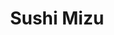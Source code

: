 ---
layout: place
title: "Sushi Mizu"
permalink: /connecticut/new-haven/sushi-mizu.html
stateAbbr: CT
stateName: Connecticut
cityName: New Haven
seo:
  name: "Sushi Mizu"
  type: Restaurant
  links: https://eatsushimizu.com/
description: "Unpretentious venue featuring an ample sushi menu, plus familiar Japanese entrees & noodles. Sushi Mizu serves delicious sushi in New Haven, Connecticut. Try fresh Japanese dishes for a great dining experience. Available for takeout, delivery, lunch, and dinner."
place_id: ChIJy6Ag3rHZ54kR8rgs0XQVYko
photos:
  - name: >-
      places/ChIJy6Ag3rHZ54kR8rgs0XQVYko/photos/AeeoHcIOv6TA6fMglNyVO0l1p6SDBQVN3qmqKuJCKw0CfrHQZye40QzZJxZlkw6fU5VUcBttQGddxaBUHQFWDQhkj-rsDsUrmp7y10PQtLmk8nOm8-eejayCh_OOFXl7PlFt9qyLNYevuhK2ipGLl5hiVnsp8sairIRU2hSU5dcTMQNi5no1Gf9zNnp0Y1k49o-raLNOFAg7dYUvfQ7IgiqpDiH32b8wUbQ2SEtME6vRTaRtDKhdSHyXzU86bXdUBvRJOPJlxc3LyuR-sFj9LU6DsS_CW5OS-t1G6ErMVASwELAxm5K_To8rlOXe8AUbQUZTbWs1gjILw-u6r6FvGAJNvby6re8vuW5C4e-gysvZA1bN8yT7raLbD6zHCJt5uF3h2VyB1Tyf0ngmHaEgUBzE67SCKryPZwIflJt8C5kE5LZu5A
    widthPx: 4032
    heightPx: 3024
    authorAttributions:
      - displayName: William B
        uri: https://maps.google.com/maps/contrib/117357934109968920270
        photoUri: >-
          https://lh3.googleusercontent.com/a-/ALV-UjUSoM_OpenVza6GJOwjymKICWBm6_bFeVenSYgwa4OZF5LrfoIz=s100-p-k-no-mo
    flagContentUri: >-
      https://www.google.com/local/imagery/report/?cb_client=maps_api_places.places_api&image_key=!1e10!2sCIHM0ogKEICAgID4uLOJNw&hl=en-US
    googleMapsUri: >-
      https://www.google.com/maps/place//data=!3m4!1e2!3m2!1sCIHM0ogKEICAgID4uLOJNw!2e10!4m2!3m1!1s0x89e7d9b1de20a0cb:0x4a621574d12cb8f2
  - name: >-
      places/ChIJy6Ag3rHZ54kR8rgs0XQVYko/photos/AeeoHcLS9QnKyoRrB5a_P_zAluvNJLQck36ldOYwOi4QH44KOJFB9Rg9umkk46FQc356N7buPfMPJVZNToOZTYrxp54WYYl_m4uotpUvMpMWS3hU7K8-gXnlu0HyR5gvxOaoIObZm_6jOmVHgMFcftKySMATmMqMmQFbEbltRKtQbi_Vdu7SSPSTOWuUaYdCD4o7sVncXCTb1G-jAZPY8HV_TpM2hF05tJi-aaVqCSyvrNjjqCUdvuVl0FrDkjTMY_yZHX7DrTIM0PWZlduFNw67ogEVOR_MWcIayePRbPAktLB9TvNqxFgLKBvpHV1IJoI45cLiHGx-WfeTXBVksHohUDHhTFzgTqkcua7771Fasl9mqU_PoxwEf0BKILZGsbayf8Dw3prDoy7EqjasBbEla6mD5BatvEQhl3lKJ1P3gHcl6g
    widthPx: 3024
    heightPx: 4032
    authorAttributions:
      - displayName: Tony Nguyen
        uri: https://maps.google.com/maps/contrib/101192039170076457688
        photoUri: >-
          https://lh3.googleusercontent.com/a-/ALV-UjW27Xepj5XfS2rHWQNoltVe6_1LBn7bkBsIRIwYJu5qlmK13w=s100-p-k-no-mo
    flagContentUri: >-
      https://www.google.com/local/imagery/report/?cb_client=maps_api_places.places_api&image_key=!1e10!2sCIHM0ogKEICAgIDRhuexBQ&hl=en-US
    googleMapsUri: >-
      https://www.google.com/maps/place//data=!3m4!1e2!3m2!1sCIHM0ogKEICAgIDRhuexBQ!2e10!4m2!3m1!1s0x89e7d9b1de20a0cb:0x4a621574d12cb8f2
  - name: >-
      places/ChIJy6Ag3rHZ54kR8rgs0XQVYko/photos/AeeoHcJegCyn0zp3r08E5jvo_aghMJUYRPjHWYjxG3cdpql_zc0UFNiiALPtbii8iSVsGNzmWdawGBshATvtO7a1ZGY-Z_QnxwmnPz3oj4YKuw8OGDsIqGHkF0QzBEqdB7K-XgLCX9Yhi5HD-2vatEkBQw7vCXNYfjL94OaPUB1M26ltIBdJydFBx4pq3-uE_NcmFLLyvwgk4Gly9ZgboDdzwjIRbyzZCYtZC_w6BPo2Zrdp0GslnRu1rOOzIWsdY7i4TLxr1_WNawMLk_b5M0bAJe0-zKOBPveP0kCuCTlLhNxzN-29CoS0HN1XT0HmSPk0WaTf2aqCfNjGqb1lqDM1EFDebgVUiEXKqymo0aBonb3RXjoiE72PLulTGVrcUD6FVGta67gd0AySnEUKsWpWSiu91OM4z3J72GvcRHOQEsw
    widthPx: 3024
    heightPx: 4032
    authorAttributions:
      - displayName: Caitlin
        uri: https://maps.google.com/maps/contrib/114072624236159336591
        photoUri: >-
          https://lh3.googleusercontent.com/a/ACg8ocKnAeWpAEEPAmva7tIID-AghhmOjgvkIKhTYc7QD93tcmK2xHzs=s100-p-k-no-mo
    flagContentUri: >-
      https://www.google.com/local/imagery/report/?cb_client=maps_api_places.places_api&image_key=!1e10!2sCIHM0ogKEICAgICHq8b5cg&hl=en-US
    googleMapsUri: >-
      https://www.google.com/maps/place//data=!3m4!1e2!3m2!1sCIHM0ogKEICAgICHq8b5cg!2e10!4m2!3m1!1s0x89e7d9b1de20a0cb:0x4a621574d12cb8f2
  - name: >-
      places/ChIJy6Ag3rHZ54kR8rgs0XQVYko/photos/AeeoHcKIJBgWa9tiMphAV6_fVxf19DLnry6H3lbbXpNZB-vs1-cFIW7mCDiCs8RbRc-KrxMStPK9QL2CyLfsSDkZiML3e2orPDXRvpiGr6HQFQmp99cyxLdQhAO-lx58r0ZyuFh-R1FltgvXTiws_04b1kWEb4jfM7t7zm126t-JvEuAXz1mr4uSmadKijiVfXR0p7kS-mHZz87lIrQiIbSiXSEdDqgli3Bm4Pya7EM6rvS8jEKtHjwU5bhVTFOjTyw2mTZxaGgMAlFG_jwWuRGFTv02mhgI-gqRYX3YFCqBLsgjdVpq6_5Y6m0ahj5IjRoKD1RxBeckJia8iuLWGEzw3L4dGNyaZH7gZsYhZSuwrBtsRmSoWzWShKYr7XbWHfY6rj5Kdyy2kiNBDe_i5fRlRBAmicjvELrtea7ByeDQ5bpvBk9-
    widthPx: 3024
    heightPx: 4032
    authorAttributions:
      - displayName: Francisco J. Tamayo
        uri: https://maps.google.com/maps/contrib/105775601959496147065
        photoUri: >-
          https://lh3.googleusercontent.com/a-/ALV-UjWSSl9fC747eBD81SOi71sh-EVw5gskqp46kBFx_JZVAqcCB7Bm=s100-p-k-no-mo
    flagContentUri: >-
      https://www.google.com/local/imagery/report/?cb_client=maps_api_places.places_api&image_key=!1e10!2sCIHM0ogKEICAgIDEi5OziAE&hl=en-US
    googleMapsUri: >-
      https://www.google.com/maps/place//data=!3m4!1e2!3m2!1sCIHM0ogKEICAgIDEi5OziAE!2e10!4m2!3m1!1s0x89e7d9b1de20a0cb:0x4a621574d12cb8f2
  - name: >-
      places/ChIJy6Ag3rHZ54kR8rgs0XQVYko/photos/AeeoHcIdVtCVbXZno-eX9brkrZJ8t9sqetoxO-tgk5JqwiSabKfqw5ejEiVJ6E6suAJiMMhfzowjb9b1X6NNPP3F3OIj9xmG5Gwu2CxxDIN5utv7pNuC1F15gug35sfmTaPFSUtwOQwNnju5i8CO8lDX7LjwUBw9idWW2Bsbz9-HyWXZO2r_kpIGvz0dtnAI3DWt4eePq6VVez6XkM8kHjB9aYHBjZCwBiQ-UZbQW3D_cOwIsffEQnr5GSCsMOe8gSZurniSHoFb1ElKSXaVlYdo58q6f0mtpH5Vc_Nx3FdXxiYRv7NVd0NolNYR4Lc3BgkcnxOExY7HaIo0m4PwOHExt7W5ShbTL29beMb1NhukKATy0cZGQuQ0NKiwWSGfNBUCzffc6Io40_mbnsXCmfoa1EhU4vRdgbtSsMy9chOrL3l-RA
    widthPx: 4160
    heightPx: 3120
    authorAttributions:
      - displayName: Jerald Lim
        uri: https://maps.google.com/maps/contrib/112577035205059113026
        photoUri: >-
          https://lh3.googleusercontent.com/a-/ALV-UjUrYcJEpIzDeOd0C-fZ2M9h5j44fK7-wcZebjcJkZClXtnr-0pU8w=s100-p-k-no-mo
    flagContentUri: >-
      https://www.google.com/local/imagery/report/?cb_client=maps_api_places.places_api&image_key=!1e10!2sCIHM0ogKEICAgICEsv6ZUA&hl=en-US
    googleMapsUri: >-
      https://www.google.com/maps/place//data=!3m4!1e2!3m2!1sCIHM0ogKEICAgICEsv6ZUA!2e10!4m2!3m1!1s0x89e7d9b1de20a0cb:0x4a621574d12cb8f2
  - name: >-
      places/ChIJy6Ag3rHZ54kR8rgs0XQVYko/photos/AeeoHcJcxGZPKb043z6aWldqqK1NOaaE9dTORwHFPsCblEBOSSMwV4930GsIb4vA9IKLdZC0iTXaGdq1ZahjdK3ytYkjfKv2f37i67ur0tHHUquA6FA3JrP4vigifU8nyLJPG8QulX8Dg4KlaQIHFcHoj6eGq-4BJFBMQJXSdzruTJnAG9JPpzTMVdaBZtDDsRb57q7RJvBZ9NRlM14HafvxpJk5X7uGy4b0nOx0o6tOASNLlGcI9h0QBsEy1v4-yYly_yCeVVl_N0qXcJRMvX56ntoAlzwR7vicsJgfSfa7T6WqJdzQ0hy7qEOzuM5skaW0-onV6KGbnKy-00x_Hbk_mibSEguis6nwRPzcMP4Iz4eDgUoxdsbPJSHskLpD6_HxQVWvVYlkGGqyRODE8bkt8w9IV-lotpexjDKHkFASe8g1n0g
    widthPx: 3024
    heightPx: 4032
    authorAttributions:
      - displayName: Angeline Vargas
        uri: https://maps.google.com/maps/contrib/101962637847981502696
        photoUri: >-
          https://lh3.googleusercontent.com/a-/ALV-UjVA9t2sNcpHZbYHNeqjHo96LBwcqhIGnQB_sw1uSfdLB_powh9c=s100-p-k-no-mo
    flagContentUri: >-
      https://www.google.com/local/imagery/report/?cb_client=maps_api_places.places_api&image_key=!1e10!2sCIHM0ogKEICAgMCQucacngE&hl=en-US
    googleMapsUri: >-
      https://www.google.com/maps/place//data=!3m4!1e2!3m2!1sCIHM0ogKEICAgMCQucacngE!2e10!4m2!3m1!1s0x89e7d9b1de20a0cb:0x4a621574d12cb8f2
  - name: >-
      places/ChIJy6Ag3rHZ54kR8rgs0XQVYko/photos/AeeoHcJIH4z6se70v-jEegph6UYXfAKUTN2bi46Vr878IXgebPmotVMyXcMdKt-uSSBTb43cksNO7ojrZmRgd9Eb4l115Kpr0G2Y_WvhV8KxTItt4g2iix-OrwwgHeFFTHI-eIXHAyrSPa81-jxpy64DdtwgLX_fBtGWTTm_Qow4hh1bYe6RhK3w6hB-PHvPEY8pUmczzRxnOvoRuoGX4mLZJr32LiehTYdWHU5-bxYCp13rp5ol6tDU_TapuXmgZzNgZFQsfgnFF5yWsJjO0VzGaH6bOWRo-vHRSROKvQPJDqAsOD9_xpiIYKu6myANpenbHCwGt4w9HlQNBoTJuyaATWXvfZ-N15lQV37rohPQnrtxsjZTJRZ3W536hW15AxGlD3FDSNfMe-k6w-zdeCOXSCw-lnrpxldCCWaRlNQrplj9vQ
    widthPx: 4032
    heightPx: 3024
    authorAttributions:
      - displayName: Minjae Kim
        uri: https://maps.google.com/maps/contrib/110803934302055694504
        photoUri: >-
          https://lh3.googleusercontent.com/a/ACg8ocL9xjFAmgn1zJqu4u-_irhigtcIDvT8tsRRpOdf29Tusy3nsA=s100-p-k-no-mo
    flagContentUri: >-
      https://www.google.com/local/imagery/report/?cb_client=maps_api_places.places_api&image_key=!1e10!2sCIHM0ogKEICAgIDEgcbIQA&hl=en-US
    googleMapsUri: >-
      https://www.google.com/maps/place//data=!3m4!1e2!3m2!1sCIHM0ogKEICAgIDEgcbIQA!2e10!4m2!3m1!1s0x89e7d9b1de20a0cb:0x4a621574d12cb8f2
  - name: >-
      places/ChIJy6Ag3rHZ54kR8rgs0XQVYko/photos/AeeoHcKnCh8WQiGDRki5AVkYn6a-0EMI6m3Csw8M5-lNJUNkDXqBjusH1SB3A-Q4zRxn2y8ZFMV9mNPiZvqGQFWwwRrx8mTQUB0IuVi0CIgW898kEzmtycvqPmxS1AmUg8eNjRnvN57BVmJHoiaWwACWvGE9phXkQpsiC291iObeWP95aK_bqspLRCIgUj2cKT2VoI9oSRm4UfpSnuIivf716RFFlWIys1zCZ8YEypge2gsStf1FdfKiv8ct7vVIZDPAJSCqnk8RUGMgpioFeop45EH6ZRjqv7MYDbf6dR1ENU3wmfUWOoUM9831v0QuvUsvaGI-MJZ-bhpw6Ga5rck1zxem-KG6r99xOdgUymrScPzIM8cKENvKqKQlscW0WbPoSn1lewOqK-DfRSJPKcqqnwGRJgrBOmBcH5bntgiMID4hnQ
    widthPx: 3024
    heightPx: 4032
    authorAttributions:
      - displayName: shelima dickerson
        uri: https://maps.google.com/maps/contrib/113096288093891658532
        photoUri: >-
          https://lh3.googleusercontent.com/a-/ALV-UjWisINvHCJpYTapB6REt_VssRmS1-isGmPAPZLmydZJRZX8WkA=s100-p-k-no-mo
    flagContentUri: >-
      https://www.google.com/local/imagery/report/?cb_client=maps_api_places.places_api&image_key=!1e10!2sCIHM0ogKEICAgID25LDEbg&hl=en-US
    googleMapsUri: >-
      https://www.google.com/maps/place//data=!3m4!1e2!3m2!1sCIHM0ogKEICAgID25LDEbg!2e10!4m2!3m1!1s0x89e7d9b1de20a0cb:0x4a621574d12cb8f2
  - name: >-
      places/ChIJy6Ag3rHZ54kR8rgs0XQVYko/photos/AeeoHcKSOA7cSQtYnzb-vY9lyOeywkpJm8Vw4rQrfBxSK4hdy0cRmu46_TgMm6BV_V7wcTvxOgRsVNbqeCqei6KaFAPXB6F34pf-y2ctXL_9Vw6wd3MUIzrQG7toEojwDs6q8V3iktodKOo93Fg5wW6N7R1Y-bTxN1OUbHLyr_1G37vetUpBMtsmEiO2cqAeiirIAsDaPjPlaLtkivq9pgq8jwhknFKDQlkQMLadofKvgUEwbxSN8Y4236MVTdt-NBcUeQIv50XtxPyQeXVDcM-CMaq0GHKqsOOhVywvrx6w8XyWqo9xyJ7jLq8-RFxQ4UKKqk9MXMvuTVRi8hV0xn1EWERARmfVrJB4bfGGQEzguxx9gdLLK-uaVqLH-PR1A1RoR8F3kZn-cMEIUlv972adJAIFb99e5av0C2xLmfjQZnE
    widthPx: 3000
    heightPx: 4000
    authorAttributions:
      - displayName: Tom L
        uri: https://maps.google.com/maps/contrib/105807936103816707596
        photoUri: >-
          https://lh3.googleusercontent.com/a/ACg8ocK9ThYVlPln8dnN7dTmFhFRcd8-M1bvkta2wMFOhEt4LKd9Lg=s100-p-k-no-mo
    flagContentUri: >-
      https://www.google.com/local/imagery/report/?cb_client=maps_api_places.places_api&image_key=!1e10!2sCIHM0ogKEICAgICJwa7Ubg&hl=en-US
    googleMapsUri: >-
      https://www.google.com/maps/place//data=!3m4!1e2!3m2!1sCIHM0ogKEICAgICJwa7Ubg!2e10!4m2!3m1!1s0x89e7d9b1de20a0cb:0x4a621574d12cb8f2
  - name: >-
      places/ChIJy6Ag3rHZ54kR8rgs0XQVYko/photos/AeeoHcIShCvCZjI7cLkg_WF05VoJnoDCD9O04sMg1E-kfIUOa8GzG2QlDX3f8mlsgqTBesxlUUL8W1DHaYDCyr_1eT7OnxMPxmuI7arQGk1Lh3rcHu3O5CH8jW8cRkhCobHXu3V599_OBBTiJ0oGPB0-VwRDSnyxYmG3RzTVg25iVvUIK87VfUh3RfABn1aUciezhAkXQgeckz4vzJAot06rsKdXm9tZHAPN7zkgmJKaIQXtu3W7lch2K647vSw-qCJBV2cve4T95JPb-EL4U1oCTmwJomUKmfgDz8tBsu-IVzHzDClPWZ1yy9YRohRIRS1OmAQf8eoTqQ6gT8WuxFiew-lrD0tDddkGdA7ZGcfUdMwDJm5289ydXegZQ4uE79zJ_h90mkR3oQDqatiM_ltOQ-xCUQq5bplHLWt3WMIEUw37_Q
    widthPx: 3024
    heightPx: 4032
    authorAttributions:
      - displayName: Angeline Vargas
        uri: https://maps.google.com/maps/contrib/101962637847981502696
        photoUri: >-
          https://lh3.googleusercontent.com/a-/ALV-UjVA9t2sNcpHZbYHNeqjHo96LBwcqhIGnQB_sw1uSfdLB_powh9c=s100-p-k-no-mo
    flagContentUri: >-
      https://www.google.com/local/imagery/report/?cb_client=maps_api_places.places_api&image_key=!1e10!2sCIHM0ogKEICAgMCQucacXg&hl=en-US
    googleMapsUri: >-
      https://www.google.com/maps/place//data=!3m4!1e2!3m2!1sCIHM0ogKEICAgMCQucacXg!2e10!4m2!3m1!1s0x89e7d9b1de20a0cb:0x4a621574d12cb8f2
address: 47 Whalley Ave, New Haven, CT 06511, USA
street: 47 Whalley Ave
city: New Haven
state: CT
zip: '06511'
country: USA
neighborhood: Dixwell
latitude: '41.313748'
longitude: '-72.933944'
accessibility_options:
  wheelchairAccessibleEntrance: true
  wheelchairAccessibleRestroom: true
  wheelchairAccessibleSeating: true
business_status: OPERATIONAL
name: Sushi Mizu
google_maps_links:
  directionsUri: >-
    https://www.google.com/maps/dir//''/data=!4m7!4m6!1m1!4e2!1m2!1m1!1s0x89e7d9b1de20a0cb:0x4a621574d12cb8f2!3e0
  placeUri: https://maps.google.com/?cid=5359870097994070258
  writeAReviewUri: >-
    https://www.google.com/maps/place//data=!4m3!3m2!1s0x89e7d9b1de20a0cb:0x4a621574d12cb8f2!12e1
  reviewsUri: >-
    https://www.google.com/maps/place//data=!4m4!3m3!1s0x89e7d9b1de20a0cb:0x4a621574d12cb8f2!9m1!1b1
  photosUri: >-
    https://www.google.com/maps/place//data=!4m3!3m2!1s0x89e7d9b1de20a0cb:0x4a621574d12cb8f2!10e5
primary_type: Restaurant
opening_hours:
  regular: null
  current: null
secondary_opening_hours:
  regular:
    weekdayDescriptions: null
    type: null
  current:
    weekdayDescriptions: null
    type: null
phone: (203) 777-9888
price_level: PRICE_LEVEL_MODERATE
price_range: $10 &ndash; $20
rating: '3.0'
rating_count: 0
website: https://eatsushimizu.com/
reviews:
  - name: >-
      places/ChIJy6Ag3rHZ54kR8rgs0XQVYko/reviews/ChZDSUhNMG9nS0VJQ0FnTUNRdWNhY2JnEAE
    relativePublishTimeDescription: a month ago
    rating: 5
    text:
      text: >-
        I dined in today with a friend of mine. The food was incredible and the
        staff was so kind and attentive.  The Spicy Crab roll was my absolute
        favorite! It was so refreshing yet tasty. My friend enjoyed her Chicken
        Tempura Roll, the serving size was so big she couldn’t finish it but it
        was delicious. The Mango Sticky rice was sweet and tasty, the mangoes
        were very ripe and cold as well. We will be coming here more often as
        regulars and hope to try more on the menu!
      languageCode: en
    originalText:
      text: >-
        I dined in today with a friend of mine. The food was incredible and the
        staff was so kind and attentive.  The Spicy Crab roll was my absolute
        favorite! It was so refreshing yet tasty. My friend enjoyed her Chicken
        Tempura Roll, the serving size was so big she couldn’t finish it but it
        was delicious. The Mango Sticky rice was sweet and tasty, the mangoes
        were very ripe and cold as well. We will be coming here more often as
        regulars and hope to try more on the menu!
      languageCode: en
    authorAttribution:
      displayName: Angeline Vargas
      uri: https://www.google.com/maps/contrib/101962637847981502696/reviews
      photoUri: >-
        https://lh3.googleusercontent.com/a-/ALV-UjVA9t2sNcpHZbYHNeqjHo96LBwcqhIGnQB_sw1uSfdLB_powh9c=s128-c0x00000000-cc-rp-mo
    publishTime: '2025-03-06T00:37:30.517083Z'
    flagContentUri: >-
      https://www.google.com/local/review/rap/report?postId=ChZDSUhNMG9nS0VJQ0FnTUNRdWNhY2JnEAE&d=17924085&t=1
    googleMapsUri: >-
      https://www.google.com/maps/reviews/data=!4m6!14m5!1m4!2m3!1sChZDSUhNMG9nS0VJQ0FnTUNRdWNhY2JnEAE!2m1!1s0x89e7d9b1de20a0cb:0x4a621574d12cb8f2
  - name: >-
      places/ChIJy6Ag3rHZ54kR8rgs0XQVYko/reviews/ChdDSUhNMG9nS0VJQ0FnSUNIcThiNTBnRRAB
    relativePublishTimeDescription: 7 months ago
    rating: 2
    text:
      text: >-
        Food was edible and that’s all I can say about it. Was not enjoyable in
        any way though. Flavor wise the fish wasn’t what I wanted it to be but I
        really tried to mind over matter it. But it wasn’t good. The sweet
        potato roll had a lot of filling which, while generous, was actually too
        much for what it was. Wish it were crispier as well but I know some of
        that is lost in delivery. Sushi did look like whoever rolled it had
        never rolled sushi before. Lastly, the delivery driver did not call,
        text, or update on grubhub that it was delivered, but after reading
        other reviews, I went outside and it was there, on my porch. Delivery
        driver should be letting people know when it’s delivered.
      languageCode: en
    originalText:
      text: >-
        Food was edible and that’s all I can say about it. Was not enjoyable in
        any way though. Flavor wise the fish wasn’t what I wanted it to be but I
        really tried to mind over matter it. But it wasn’t good. The sweet
        potato roll had a lot of filling which, while generous, was actually too
        much for what it was. Wish it were crispier as well but I know some of
        that is lost in delivery. Sushi did look like whoever rolled it had
        never rolled sushi before. Lastly, the delivery driver did not call,
        text, or update on grubhub that it was delivered, but after reading
        other reviews, I went outside and it was there, on my porch. Delivery
        driver should be letting people know when it’s delivered.
      languageCode: en
    authorAttribution:
      displayName: Caitlin
      uri: https://www.google.com/maps/contrib/114072624236159336591/reviews
      photoUri: >-
        https://lh3.googleusercontent.com/a/ACg8ocKnAeWpAEEPAmva7tIID-AghhmOjgvkIKhTYc7QD93tcmK2xHzs=s128-c0x00000000-cc-rp-mo-ba2
    publishTime: '2024-09-09T00:38:27.244368Z'
    flagContentUri: >-
      https://www.google.com/local/review/rap/report?postId=ChdDSUhNMG9nS0VJQ0FnSUNIcThiNTBnRRAB&d=17924085&t=1
    googleMapsUri: >-
      https://www.google.com/maps/reviews/data=!4m6!14m5!1m4!2m3!1sChdDSUhNMG9nS0VJQ0FnSUNIcThiNTBnRRAB!2m1!1s0x89e7d9b1de20a0cb:0x4a621574d12cb8f2
  - name: >-
      places/ChIJy6Ag3rHZ54kR8rgs0XQVYko/reviews/ChZDSUhNMG9nS0VJQ0FnSURob3JXV2NnEAE
    relativePublishTimeDescription: a year ago
    rating: 5
    text:
      text: >-
        Just tried Sushi Mizu for takeout for the first time and I have to say
        it was delicious. Very pleasant surprise due to the mixed reviews.


        I will admit walking in made me question if I made the right call. I
        would highly suggest taking out, but undoubtedly the food was great.


        I got the KFC Bao (a must), eel avocado roll, shrimp avocado roll, New
        Haven roll (amazing!), and a Yaki Udon w/ beef (good - think beef lo
        mien not as oily, and had a good array of veggies: mushroom, broccoli,
        zucchini, and carrots).


        All was great, I will be returning, seems like a nice working family.


        Update: second time - still awesome! The Dinner Bento Box is good value.
      languageCode: en
    originalText:
      text: >-
        Just tried Sushi Mizu for takeout for the first time and I have to say
        it was delicious. Very pleasant surprise due to the mixed reviews.


        I will admit walking in made me question if I made the right call. I
        would highly suggest taking out, but undoubtedly the food was great.


        I got the KFC Bao (a must), eel avocado roll, shrimp avocado roll, New
        Haven roll (amazing!), and a Yaki Udon w/ beef (good - think beef lo
        mien not as oily, and had a good array of veggies: mushroom, broccoli,
        zucchini, and carrots).


        All was great, I will be returning, seems like a nice working family.


        Update: second time - still awesome! The Dinner Bento Box is good value.
      languageCode: en
    authorAttribution:
      displayName: Tony Nguyen
      uri: https://www.google.com/maps/contrib/101192039170076457688/reviews
      photoUri: >-
        https://lh3.googleusercontent.com/a-/ALV-UjW27Xepj5XfS2rHWQNoltVe6_1LBn7bkBsIRIwYJu5qlmK13w=s128-c0x00000000-cc-rp-mo-ba2
    publishTime: '2023-04-24T23:35:10.739409Z'
    flagContentUri: >-
      https://www.google.com/local/review/rap/report?postId=ChZDSUhNMG9nS0VJQ0FnSURob3JXV2NnEAE&d=17924085&t=1
    googleMapsUri: >-
      https://www.google.com/maps/reviews/data=!4m6!14m5!1m4!2m3!1sChZDSUhNMG9nS0VJQ0FnSURob3JXV2NnEAE!2m1!1s0x89e7d9b1de20a0cb:0x4a621574d12cb8f2
  - name: >-
      places/ChIJy6Ag3rHZ54kR8rgs0XQVYko/reviews/ChdDSUhNMG9nS0VJQ0FnSUQyNUxERXpnRRAB
    relativePublishTimeDescription: 2 years ago
    rating: 1
    text:
      text: >-
        Really wish I had seen the reviews before ordering. 1. I ordered shrimp
        tempura, and the tempura was cut into these 4 gigantic blocks, and they
        didn’t give me any soy sauce, no, instead they drizzled it on it so some
        of the rice was either soggy with soy sauce or there was none on it. I
        like to dip my sushi myself. And then I also ordered hibachi. It tasted
        like shrimp and broccoli, which honestly that’s exactly what it was.
        Shrimp and broccoli drowning in what tasted like mirin and soy sauce.
        And it also came with white rice. No hibachi fried rice or hibachi
        noodles, just a container of white rice. I would never waste my money
        here ever again.
      languageCode: en
    originalText:
      text: >-
        Really wish I had seen the reviews before ordering. 1. I ordered shrimp
        tempura, and the tempura was cut into these 4 gigantic blocks, and they
        didn’t give me any soy sauce, no, instead they drizzled it on it so some
        of the rice was either soggy with soy sauce or there was none on it. I
        like to dip my sushi myself. And then I also ordered hibachi. It tasted
        like shrimp and broccoli, which honestly that’s exactly what it was.
        Shrimp and broccoli drowning in what tasted like mirin and soy sauce.
        And it also came with white rice. No hibachi fried rice or hibachi
        noodles, just a container of white rice. I would never waste my money
        here ever again.
      languageCode: en
    authorAttribution:
      displayName: shelima dickerson
      uri: https://www.google.com/maps/contrib/113096288093891658532/reviews
      photoUri: >-
        https://lh3.googleusercontent.com/a-/ALV-UjWisINvHCJpYTapB6REt_VssRmS1-isGmPAPZLmydZJRZX8WkA=s128-c0x00000000-cc-rp-mo
    publishTime: '2022-05-06T22:26:38.600756Z'
    flagContentUri: >-
      https://www.google.com/local/review/rap/report?postId=ChdDSUhNMG9nS0VJQ0FnSUQyNUxERXpnRRAB&d=17924085&t=1
    googleMapsUri: >-
      https://www.google.com/maps/reviews/data=!4m6!14m5!1m4!2m3!1sChdDSUhNMG9nS0VJQ0FnSUQyNUxERXpnRRAB!2m1!1s0x89e7d9b1de20a0cb:0x4a621574d12cb8f2
  - name: >-
      places/ChIJy6Ag3rHZ54kR8rgs0XQVYko/reviews/ChZDSUhNMG9nS0VJQ0FnSUNKd1k3NEdBEAE
    relativePublishTimeDescription: a year ago
    rating: 1
    text:
      text: >-
        The food is trash. I got the soggy general tso with gloomy fried rice
        and overcooked hard chunks of pork in it. I haven't had it but I
        wouldn't recommend the sushi either if they can mess up chicken and rice
        so badly.
      languageCode: en
    originalText:
      text: >-
        The food is trash. I got the soggy general tso with gloomy fried rice
        and overcooked hard chunks of pork in it. I haven't had it but I
        wouldn't recommend the sushi either if they can mess up chicken and rice
        so badly.
      languageCode: en
    authorAttribution:
      displayName: Tom L
      uri: https://www.google.com/maps/contrib/105807936103816707596/reviews
      photoUri: >-
        https://lh3.googleusercontent.com/a/ACg8ocK9ThYVlPln8dnN7dTmFhFRcd8-M1bvkta2wMFOhEt4LKd9Lg=s128-c0x00000000-cc-rp-mo
    publishTime: '2023-06-28T16:22:56.445702Z'
    flagContentUri: >-
      https://www.google.com/local/review/rap/report?postId=ChZDSUhNMG9nS0VJQ0FnSUNKd1k3NEdBEAE&d=17924085&t=1
    googleMapsUri: >-
      https://www.google.com/maps/reviews/data=!4m6!14m5!1m4!2m3!1sChZDSUhNMG9nS0VJQ0FnSUNKd1k3NEdBEAE!2m1!1s0x89e7d9b1de20a0cb:0x4a621574d12cb8f2
parking_options:
  valetParking: false
payment_options:
  acceptsCreditCards: true
  acceptsDebitCards: true
  acceptsCashOnly: false
  acceptsNfc: true
allow_dogs: null
curbside_pickup: null
delivery: true
dine_in: true
good_for_children: false
good_for_groups: null
good_for_sports: false
live_music: false
menu_for_children: false
outdoor_seating: false
reservable: true
restroom: true
serves_beer: null
serves_breakfast: false
serves_brunch: null
serves_cocktails: null
serves_coffee: false
serves_dinner: true
serves_dessert: true
serves_lunch: true
serves_vegetarian_food: true
serves_wine: null
takeout: true
update_category: essentials
summary: >-
  Unpretentious venue featuring an ample sushi menu, plus familiar Japanese
  entrees & noodles.

---